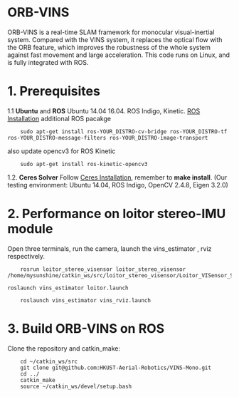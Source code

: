 # ORB-VINS
ORB-VINS is a real-time SLAM framework for monocular visual-inertial system. Compared with the VINS system, it replaces the optical flow with the ORB feature, which improves the robustness of the whole system against fast movement and large acceleration. This code runs on Linux, and is fully integrated with ROS.

# 1. Prerequisites
1.1 **Ubuntu** and **ROS**
Ubuntu 14.04 16.04.
ROS Indigo, Kinetic. [ROS Installation](http://wiki.ros.org/indigo/Installation/Ubuntu)
additional ROS pacakge
```
    sudo apt-get install ros-YOUR_DISTRO-cv-bridge ros-YOUR_DISTRO-tf ros-YOUR_DISTRO-message-filters ros-YOUR_DISTRO-image-transport
```
also update opencv3 for ROS Kinetic
```
    sudo apt-get install ros-kinetic-opencv3
```

1.2. **Ceres Solver**
Follow [Ceres Installation](http://ceres-solver.org/installation.html), remember to **make install**.
(Our testing environment: Ubuntu 14.04, ROS Indigo, OpenCV 2.4.8, Eigen 3.2.0) 

# 2. Performance on loitor stereo-IMU module
Open three terminals, run the camera, launch the vins_estimator , rviz respectively. 
```
    rosrun loitor_stereo_visensor loitor_stereo_visensor /home/mysunshine/catkin_ws/src/loitor_stereo_visensor/Loitor_VISensor_Setups.txt
```
    roslaunch vins_estimator loitor.launch 
```
    roslaunch vins_estimator vins_rviz.launch
```

# 3. Build ORB-VINS on ROS
Clone the repository and catkin_make:
```
    cd ~/catkin_ws/src
    git clone git@github.com:HKUST-Aerial-Robotics/VINS-Mono.git
    cd ../
    catkin_make
    source ~/catkin_ws/devel/setup.bash

    
